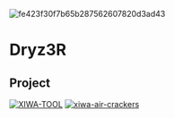 ![fe423f30f7b65b287562607820d3ad43](https://github.com/user-attachments/assets/3dd6d1f5-2673-4d56-9c50-b57ddde29a15)

# Dryz3R

## Project

[![XIWA-TOOL](https://img.shields.io/badge/XIWA--TOOL-Repository-%23003366)](https://github.com/dryzer0dev/XIWA-TOOL/)
[![xiwa-air-crackers](https://img.shields.io/badge/xiwa--air--crackers-Repository-%23660000)](https://github.com/dryzer0dev/xiwa-air-crackers)
